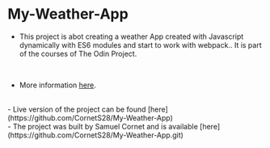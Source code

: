 # My-Weather-App

- This project is abot creating a weather App created with Javascript dynamically with ES6 modules and start to work with webpack.. It is part of the courses of The Odin Project.
<br>

- More information [here](https://www.theodinproject.com/courses/javascript/lessons/restaurant-page).
<br>
- Live version of the project can be found [here](https://github.com/CornetS28/My-Weather-App) 
<br>
- The project was built by Samuel Cornet and is available [here](https://github.com/CornetS28/My-Weather-App.git)